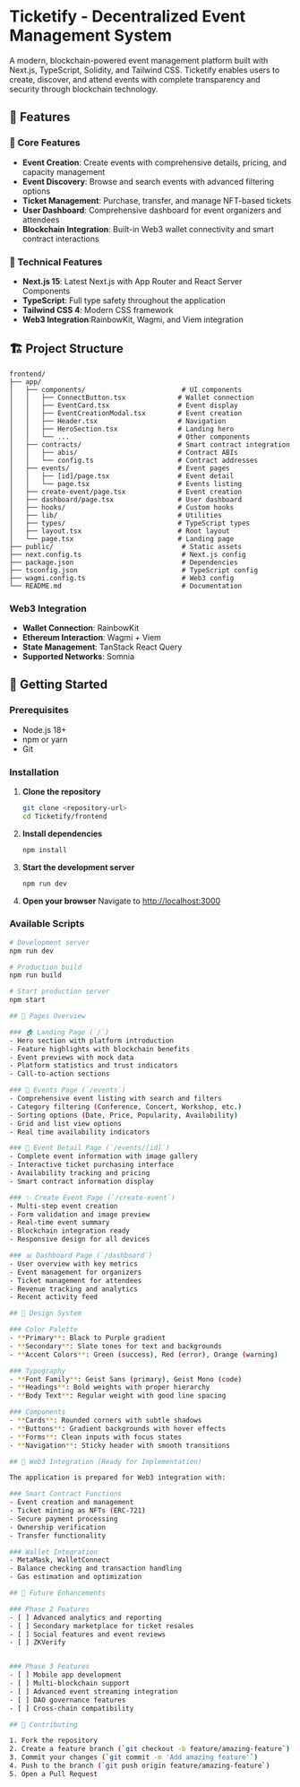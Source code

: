 # Ticketify - Decentralized Event Management System

A modern, blockchain-powered event management platform built with Next.js, TypeScript, Solidity, and Tailwind CSS. Ticketify enables users to create, discover, and attend events with complete transparency and security through blockchain technology.

## 🚀 Features

### 🎯 Core Features
- **Event Creation**: Create events with comprehensive details, pricing, and capacity management
- **Event Discovery**: Browse and search events with advanced filtering options
- **Ticket Management**: Purchase, transfer, and manage NFT-based tickets
- **User Dashboard**: Comprehensive dashboard for event organizers and attendees
- **Blockchain Integration**: Built-in Web3 wallet connectivity and smart contract interactions

### 🔧 Technical Features
- **Next.js 15**: Latest Next.js with App Router and React Server Components
- **TypeScript**: Full type safety throughout the application
- **Tailwind CSS 4**: Modern CSS framework
- **Web3 Integration**:RainbowKit, Wagmi, and Viem integration


## 🏗️ Project Structure

```
frontend/
├── app/
│   ├── components/                        # UI components
│   │   ├── ConnectButton.tsx             # Wallet connection
│   │   ├── EventCard.tsx                 # Event display
│   │   ├── EventCreationModal.tsx        # Event creation
│   │   ├── Header.tsx                    # Navigation
│   │   ├── HeroSection.tsx               # Landing hero
│   │   └── ...                           # Other components
│   ├── contracts/                        # Smart contract integration
│   │   ├── abis/                         # Contract ABIs
│   │   └── config.ts                     # Contract addresses
│   ├── events/                           # Event pages
│   │   ├── [id]/page.tsx                 # Event detail
│   │   └── page.tsx                      # Events listing
│   ├── create-event/page.tsx             # Event creation
│   ├── dashboard/page.tsx                # User dashboard
│   ├── hooks/                            # Custom hooks
│   ├── lib/                              # Utilities
│   ├── types/                            # TypeScript types
│   ├── layout.tsx                        # Root layout
│   └── page.tsx                          # Landing page
├── public/                                # Static assets
├── next.config.ts                         # Next.js config
├── package.json                           # Dependencies
├── tsconfig.json                          # TypeScript config
├── wagmi.config.ts                        # Web3 config
└── README.md                              # Documentation
```


### Web3 Integration
- **Wallet Connection**: RainbowKit
- **Ethereum Interaction**: Wagmi + Viem
- **State Management**: TanStack React Query
- **Supported Networks**: Somnia

## 🚀 Getting Started

### Prerequisites
- Node.js 18+ 
- npm or yarn
- Git

### Installation

1. **Clone the repository**
   ```bash
   git clone <repository-url>
   cd Ticketify/frontend
   ```

2. **Install dependencies**
   ```bash
   npm install
   ```

3. **Start the development server**
   ```bash
   npm run dev
   ```

4. **Open your browser**
   Navigate to [http://localhost:3000](http://localhost:3000)

### Available Scripts

```bash
# Development server
npm run dev

# Production build
npm run build

# Start production server
npm start

## 📱 Pages Overview

### 🏠 Landing Page (`/`)
- Hero section with platform introduction
- Feature highlights with blockchain benefits
- Event previews with mock data
- Platform statistics and trust indicators
- Call-to-action sections

### 🎪 Events Page (`/events`)
- Comprehensive event listing with search and filters
- Category filtering (Conference, Concert, Workshop, etc.)
- Sorting options (Date, Price, Popularity, Availability)
- Grid and list view options
- Real time availability indicators

### 📝 Event Detail Page (`/events/[id]`)
- Complete event information with image gallery
- Interactive ticket purchasing interface
- Availability tracking and pricing
- Smart contract information display

### ✨ Create Event Page (`/create-event`)
- Multi-step event creation 
- Form validation and image preview
- Real-time event summary
- Blockchain integration ready
- Responsive design for all devices

### 📊 Dashboard Page (`/dashboard`)
- User overview with key metrics
- Event management for organizers
- Ticket management for attendees
- Revenue tracking and analytics
- Recent activity feed

## 🎨 Design System

### Color Palette
- **Primary**: Black to Purple gradient 
- **Secondary**: Slate tones for text and backgrounds
- **Accent Colors**: Green (success), Red (error), Orange (warning)

### Typography
- **Font Family**: Geist Sans (primary), Geist Mono (code)
- **Headings**: Bold weights with proper hierarchy
- **Body Text**: Regular weight with good line spacing

### Components
- **Cards**: Rounded corners with subtle shadows
- **Buttons**: Gradient backgrounds with hover effects
- **Forms**: Clean inputs with focus states
- **Navigation**: Sticky header with smooth transitions

## 🔗 Web3 Integration (Ready for Implementation)

The application is prepared for Web3 integration with:

### Smart Contract Functions
- Event creation and management
- Ticket minting as NFTs (ERC-721)
- Secure payment processing
- Ownership verification
- Transfer functionality

### Wallet Integration
- MetaMask, WalletConnect
- Balance checking and transaction handling
- Gas estimation and optimization

## 🎯 Future Enhancements

### Phase 2 Features
- [ ] Advanced analytics and reporting
- [ ] Secondary marketplace for ticket resales
- [ ] Social features and event reviews
- [ ] ZKVerify


### Phase 3 Features
- [ ] Mobile app development
- [ ] Multi-blockchain support
- [ ] Advanced event streaming integration
- [ ] DAO governance features
- [ ] Cross-chain compatibility

## 🤝 Contributing

1. Fork the repository
2. Create a feature branch (`git checkout -b feature/amazing-feature`)
3. Commit your changes (`git commit -m 'Add amazing feature'`)
4. Push to the branch (`git push origin feature/amazing-feature`)
5. Open a Pull Request
